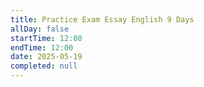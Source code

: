 ```yaml
---
title: Practice Exam Essay English 9 Days
allDay: false
startTime: 12:00
endTime: 12:00
date: 2025-05-19
completed: null
---
```

